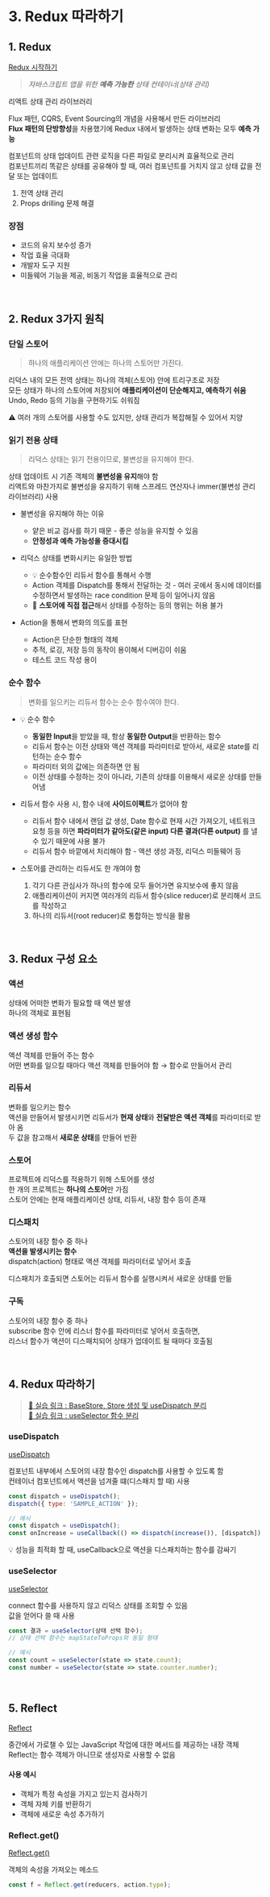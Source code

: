 # 3. Redux 따라하기

## 1. Redux

[Redux 시작하기](https://ko.redux.js.org/introduction/getting-started/)

> <em>자바스크립트 앱을 위한 **예측 가능한** 상태 컨테이너(상태 관리)</em>

리액트 상태 관리 라이브러리    

Flux 패턴, CQRS, Event Sourcing의 개념을 사용해서 만든 라이브러리  
**Flux 패턴의 단방향성**을 차용했기에 Redux 내에서 발생하는 상태 변화는 모두 **예측 가능**

컴포넌트의 상태 업데이트 관련 로직을 다른 파일로 분리시켜 효율적으로 관리  
컴포넌트끼리 똑같은 상태를 공유해야 할 때, 여러 컴포넌트를 거치지 않고 상태 값을 전달 또는 업데이트

1. 전역 상태 관리
2. Props drilling 문제 해결

### 장점

* 코드의 유지 보수성 증가
* 작업 효율 극대화
* 개발자 도구 지원
* 미들웨어 기능을 제공, 비동기 작업을 효율적으로 관리

<br>

## 2. Redux 3가지 원칙

### 단일 스토어

> 하나의 애플리케이션 안에는 하나의 스토어만 가진다.

리덕스 내의 모든 전역 상태는 하나의 객체(스토어) 안에 트리구조로 저장  
모든 상태가 하나의 스토어에 저장되어 **애플리케이션이 단순해지고, 예측하기 쉬움**      
Undo, Redo 등의 기능을 구현하기도 쉬워짐

⚠️ 여러 개의 스토어를 사용할 수도 있지만, 상태 관리가 복잡해질 수 있어서 지양

### 읽기 전용 상태

> 리덕스 상태는 읽기 전용이므로, 불변성을 유지해야 한다.

상태 업데이트 시 기존 객체의 **불변성을 유지**해야 함  
리액트와 마찬가지로 불변성을 유지하기 위해 스프레드 연산자나 immer(불변성 관리 라이브러리) 사용

* 불변성을 유지해야 하는 이유
    * 얕은 비교 검사를 하기 때문 - 좋은 성능을 유지할 수 있음
    * **안정성과 예측 가능성을 증대시킴**

* 리덕스 상태를 변화시키는 유일한 방법
    * 💡 순수함수인 리듀서 함수를 통해서 수행
    * Action 객체를 Dispatch를 통해서 전달하는 것 - 여러 곳에서 동시에 데이터를 수정하면서 발생하는 race condition 문제 등이 일어나지 않음
    * 🚨 **스토어에 직접 접근**해서 상태를 수정하는 등의 행위는 허용 불가

* Action을 통해서 변화의 의도를 표현
    * Action은 단순한 형태의 객체
    * 추적, 로깅, 저장 등의 동작이 용이해서 디버깅이 쉬움
    * 테스트 코드 작성 용이
    
### 순수 함수

> 변화를 일으키는 리듀서 함수는 순수 함수여야 한다.

* 💡 순수 함수
    * **동일한 Input**을 받았을 때, 항상 **동일한 Output**을 반환하는 함수
    * 리듀서 함수는 이전 상태와 액션 객체를 파라미터로 받아서, 새로운 state를 리턴하는 순수 함수
    * 파라미터 외의 값에는 의존하면 안 됨
    * 이전 상태를 수정하는 것이 아니라, 기존의 상태를 이용해서 새로운 상태를 만들어냄
    
* 리듀서 함수 사용 시, 함수 내에 **사이드이펙트**가 없어야 함
    * 리듀서 함수 내에서 랜덤 값 생성, Date 함수로 현재 시간 가져오기, 네트워크 요청 등을 하면 
  **파라미터가 같아도(같은 input) 다른 결과(다른 output)** 를 낼 수 있기 때문에 사용 불가
    * 리듀서 함수 바깥에서 처리해야 함 - 액션 생성 과정, 리덕스 미들웨어 등

* 스토어를 관리하는 리듀서도 한 개여야 함
    1. 각기 다른 관심사가 하나의 함수에 모두 들어가면 유지보수에 좋지 않음
    2. 애플리케이션이 커지면 여러개의 리듀서 함수(slice reducer)로 분리해서 코드를 작성하고
    3. 하나의 리듀서(root reducer)로 통합하는 방식을 활용
    
<br>

## 3. Redux 구성 요소 

### 액션

상태에 어떠한 변화가 필요할 때 액션 발생  
하나의 객체로 표현됨  

### 액션 생성 함수

액션 객체를 만들어 주는 함수  
어떤 변화를 일으킬 때마다 액션 객체를 만들어야 함 → 함수로 만들어서 관리

### 리듀서

변화를 일으키는 함수  
액션을 만들어서 발생시키면 리듀서가 **현재 상태**와 **전달받은 액션 객체**를 파라미터로 받아 옴  
두 값을 참고해서 **새로운 상태**를 만들어 반환  

### 스토어

프로젝트에 리덕스를 적용하기 위해 스토어를 생성  
한 개의 프로젝트는 **하나의 스토어**만 가짐  
스토어 안에는 현재 애플리케이션 상태, 리듀서, 내장 함수 등이 존재 

###  디스패치

스토어의 내장 함수 중 하나  
**액션을 발생시키는 함수**  
dispatch(action) 형태로 액션 객체를 파라미터로 넣어서 호출  

디스패치가 호출되면 스토어는 리듀서 함수를 실행시켜서 새로운 상태를 만듦

### 구독

스토어의 내장 함수 중 하나  
subscribe 함수 안에 리스너 함수를 파라미터로 넣어서 호출하면,  
리스너 함수가 액션이 디스패치되어 상태가 업데이트 될 때마다 호출됨  

<br>

## 4. Redux 따라하기 

> [🔗 실습 링크 : BaseStore, Store 생성 및 useDispatch 분리](https://github.com/ShinjungOh/2023-learn-react/commit/0fa7f63f6768e0a865451f727ca45000a79e1183)  
> [🔗 실습 링크 : useSelector 함수 분리](https://github.com/ShinjungOh/2023-learn-react/commit/25df636ce1810383ee60a7671ec70cb3d42f25a2)


### useDispatch

[useDispatch](https://ko.redux.js.org/tutorials/fundamentals/part-5-ui-react/#dispatching-actions-with-usedispatch)

컴포넌트 내부에서 스토어의 내장 함수인 dispatch를 사용할 수 있도록 함  
컨테이너 컴포넌트에서 액션을 넘겨줄 떄(디스패치 할 때) 사용

```js
const dispatch = useDispatch(); 
dispatch({ type: 'SAMPLE_ACTION' });

// 예시 
const dispatch = useDispatch();
const onIncrease = useCallback(() => dispatch(increase()), [dispatch]);
```

💡 성능을 최적화 할 때, useCallback으로 액션을 디스패치하는 함수를 감싸기

### useSelector

[useSelector](https://ko.redux.js.org/tutorials/fundamentals/part-5-ui-react/#reading-state-from-the-store-with-useselector)

connect 함수를 사용하지 않고 리덕스 상태를 조회할 수 있음  
값을 얻어다 쓸 때 사용 

```js
const 결과 = useSelector(상태 선택 함수);
// 상태 선택 함수는 mapStateToProps와 동일 형태

// 예시 
const count = useSelector(state => state.count);
const number = useSelector(state => state.counter.number);
```


<br>

## 5. Reflect

[Reflect](https://developer.mozilla.org/ko/docs/Web/JavaScript/Reference/Global_Objects/Reflect)  

중간에서 가로챌 수 있는 JavaScript 작업에 대한 메서드를 제공하는 내장 객체  
Reflect는 함수 객체가 아니므로 생성자로 사용할 수 없음 

#### 사용 예시 

* 객체가 특정 속성을 가지고 있는지 검사하기
* 객체 자체 키를 반환하기
* 객체에 새로운 속성 추가하기

### Reflect.get()

[Reflect.get()](https://developer.mozilla.org/ko/docs/Web/JavaScript/Reference/Global_Objects/Reflect/get)

객체의 속성을 가져오는 메소드

```js
const f = Reflect.get(reducers, action.type);
```


